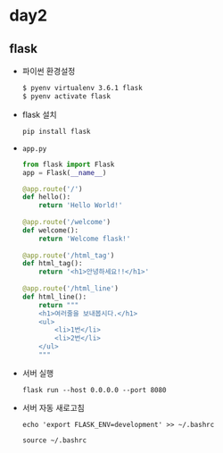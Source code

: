 # day2

## flask

- 파이썬 환경설정

  ```bash
  $ pyenv virtualenv 3.6.1 flask
  $ pyenv activate flask
  ```

- flask 설치

  `pip install flask`

- `app.py`

  ```python
  from flask import Flask
  app = Flask(__name__)
  
  @app.route('/')
  def hello():
      return 'Hello World!'
      
  @app.route('/welcome')
  def welcome():
      return 'Welcome flask!'
      
  @app.route('/html_tag')
  def html_tag():
      return '<h1>안녕하세요!!</h1>'
      
  @app.route('/html_line')
  def html_line():
      return """
      <h1>여러줄을 보내봅시다.</h1>
      <ul>
          <li>1번</li>
          <li>2번</li>
      </ul>
      """
  ```

- 서버 실행

  `flask run --host 0.0.0.0 --port 8080`



- 서버 자동 새로고침

  `echo 'export FLASK_ENV=development' >> ~/.bashrc`

  `source ~/.bashrc`